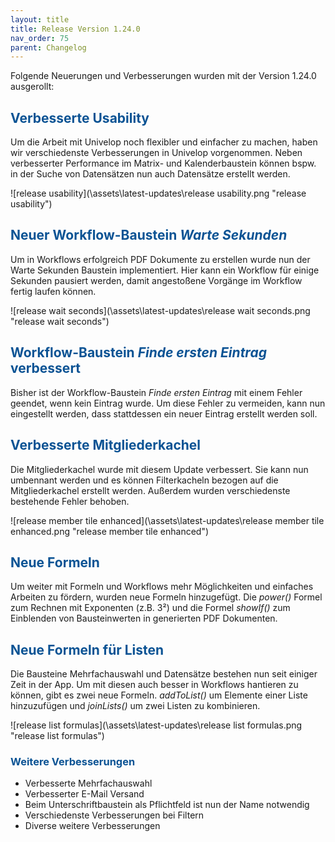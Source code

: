 ```yaml
---
layout: title
title: Release Version 1.24.0
nav_order: 75
parent: Changelog
---
```


Folgende Neuerungen und Verbesserungen wurden mit der Version 1.24.0 ausgerollt:

## <span style="color:#0b5394">**Verbesserte Usability**</span>

Um die Arbeit mit Univelop noch flexibler und einfacher zu machen, haben wir verschiedenste Verbesserungen in Univelop vorgenommen. Neben verbesserter Performance im Matrix- und Kalenderbaustein können bspw. in der Suche von Datensätzen nun auch Datensätze erstellt werden.

![release usability](\assets\latest-updates\release usability.png "release usability")

## <span style="color:#0b5394">**Neuer Workflow-Baustein _Warte Sekunden_**</span>

Um in Workflows erfolgreich PDF Dokumente zu erstellen wurde nun der Warte Sekunden Baustein implementiert.
Hier kann ein Workflow für einige Sekunden pausiert werden, damit angestoßene Vorgänge im Workflow fertig laufen können.

![release wait seconds](\assets\latest-updates\release wait seconds.png "release wait seconds")

## <span style="color:#0b5394">**Workflow-Baustein _Finde ersten Eintrag_ verbessert**</span>

Bisher ist der Workflow-Baustein _Finde ersten Eintrag_ mit einem Fehler geendet, wenn kein Eintrag wurde.
Um diese Fehler zu vermeiden, kann nun eingestellt werden, dass stattdessen ein neuer Eintrag erstellt werden soll.

## <span style="color:#0b5394">**Verbesserte Mitgliederkachel**</span>

Die Mitgliederkachel wurde mit diesem Update verbessert. Sie kann nun umbennant werden und es können Filterkacheln bezogen auf die Mitgliederkachel erstellt werden. Außerdem wurden verschiedenste bestehende Fehler behoben.

![release member tile enhanced](\assets\latest-updates\release member tile enhanced.png "release member tile enhanced")

## <span style="color:#0b5394">**Neue Formeln**</span>

Um weiter mit Formeln und Workflows mehr Möglichkeiten und einfaches Arbeiten zu fördern, wurden neue Formeln hinzugefügt. Die _power()_ Formel zum Rechnen mit Exponenten (z.B. 3²) und die Formel _showIf()_ zum Einblenden von Bausteinwerten in generierten PDF Dokumenten.

## <span style="color:#0b5394">**Neue Formeln für Listen**</span>

Die Bausteine Mehrfachauswahl und Datensätze bestehen nun seit einiger Zeit in der App. Um mit diesen auch besser in Workflows hantieren zu können, gibt es zwei neue Formeln. _addToList()_ um Elemente einer Liste hinzuzufügen und _joinLists()_ um zwei Listen zu kombinieren.

![release list formulas](\assets\latest-updates\release list formulas.png "release list formulas")

### <span style="color:#0b5394">**Weitere Verbesserungen**</span>

-   Verbesserte Mehrfachauswahl
-   Verbesserter E-Mail Versand
-   Beim Unterschriftbaustein als Pflichtfeld ist nun der Name notwendig
-   Verschiedenste Verbesserungen bei Filtern
-   Diverse weitere Verbesserungen
